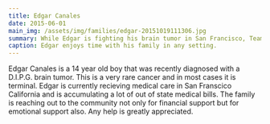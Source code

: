 ```yaml
---
title: Edgar Canales
date: 2015-06-01
main_img: /assets/img/families/edgar-20151019111306.jpg
summary: While Edgar is fighting his brain tumor in San Francisco, Team Cole helped his family with support from Oregon.
caption: Edgar enjoys time with his family in any setting.
---
```

<p>Edgar Canales is a 14 year old boy that was recently diagnosed with a D.I.P.G. brain tumor. This is a very rare cancer and in most cases it is terminal. Edgar is currently recieving medical care in San Franscico California and is accumulating a lot of out of state medical bills. The family is reaching out to the community not only for financial support but for emotional support also. Any help is greatly appreciated.</p>